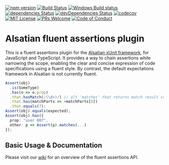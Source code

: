 [![npm version][npm-badge]][npm-link]
[![Build Status][travis-ci-badge]][travis-ci-link]
[![Windows Build status][win-build-badge]][win-build-link]
[![dependencies Status][deps-badge]][deps-link]
[![devDependencies Status][dev-deps-badge]][dev-deps-link]
[![codecov][codecov-badge]][codecov-link]
[![MIT License][license-badge]][LICENSE]
[![PRs Welcome][prs-badge]][prs]
[![Code of Conduct][coc-badge]][coc]

# Alsatian fluent assertions plugin

This is a fluent assertions plugin for the [Alsatian xUnit framework][alsatian], for JavaScript and TypeScript. It provides
a way to chain assertions while narrowing the scope, enabling the clear and concise expression of code specifications using
a fluent style. By contrast, the default expectations framework in Alsatian is not currently fluent.

```typescript
Assert(obj)
  .is(SomeType)
  .has(o => o.prop)
  .that.hasMatch(/(\d+)/) // alt 'matches' that returns match result scope
  .that.has(matchParts => +matchParts[0])
  .that.equals(7);
Assert(obj).equals(expected);
Assert(obj).has({
  prop: "user 007",
  other: p => Assert(p).matches(...)
});
```

## Basic Usage & Documentation

Please visit our [wiki] for an overview of the fluent assertions API.

[license-badge]: https://img.shields.io/badge/license-MIT-blue.svg
[LICENSE]: https://github.com/ossplz/alsatian-fluent-assertions/blob/master/LICENSE
[prs-badge]: https://img.shields.io/badge/PRs-welcome-brightgreen.svg?style=flat-square
[prs]: http://makeapullrequest.com
[coc-badge]: https://img.shields.io/badge/code%20of-conduct-ff69b4.svg?style=flat-square
[coc]: https://github.com/ossplz/alsatian-fluent-assertions/blob/master/other/code_of_conduct.md
[npm-badge]: https://badge.fury.io/js/alsatian-fluent-assertions.svg
[npm-link]: https://badge.fury.io/js/alsatian-fluent-assertions
[travis-ci-badge]: https://travis-ci.org/ossplz/alsatian-fluent-assertions.svg?branch=master
[travis-ci-link]: https://travis-ci.org/ossplz/alsatian-fluent-assertions
[win-build-badge]: https://ci.appveyor.com/api/projects/status/6ngl64ck83opvekl?svg=true
[win-build-link]: https://ci.appveyor.com/project/cdibbs/alsatian-fluent-assertions
[deps-badge]: https://david-dm.org/ossplz/alsatian-fluent-assertions/status.svg
[deps-link]: https://david-dm.org/ossplz/alsatian-fluent-assertions
[dev-deps-badge]: https://david-dm.org/ossplz/alsatian-fluent-assertions/dev-status.svg
[dev-deps-link]: https://david-dm.org/ossplz/alsatian-fluent-assertions?type=dev
[codecov-badge]: https://codecov.io/gh/ossplz/alsatian-fluent-assertions/branch/master/graph/badge.svg
[codecov-link]: https://codecov.io/gh/ossplz/alsatian-fluent-assertions
[alsatian]: https://github.com/alsatian-test/alsatian
[wiki]: https://github.com/ossplz/alsatian-fluent-assertions/wiki